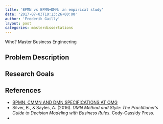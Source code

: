 ```yaml
---
title: 'BPMN vs BPMN+DMN: an empirical study'
date: '2017-07-03T10:13:26+00:00'
author: 'Frederik Gailly'
layout: post
categories: masterdissertations
---
```


Who? Master Business Engineering

## Problem Description

## Research Goals

## References

- [BPMN, CMMN AND DMN SPECIFICATIONS AT OMG](https://www.omg.org/intro/TripleCrown.pdf)
- Silver, B., &amp; Sayles, A. (2016). *DMN Method and Style: The Practitioner’s Guide to Decision Modeling with Business Rules*. Cody-Cassidy Press.
- 